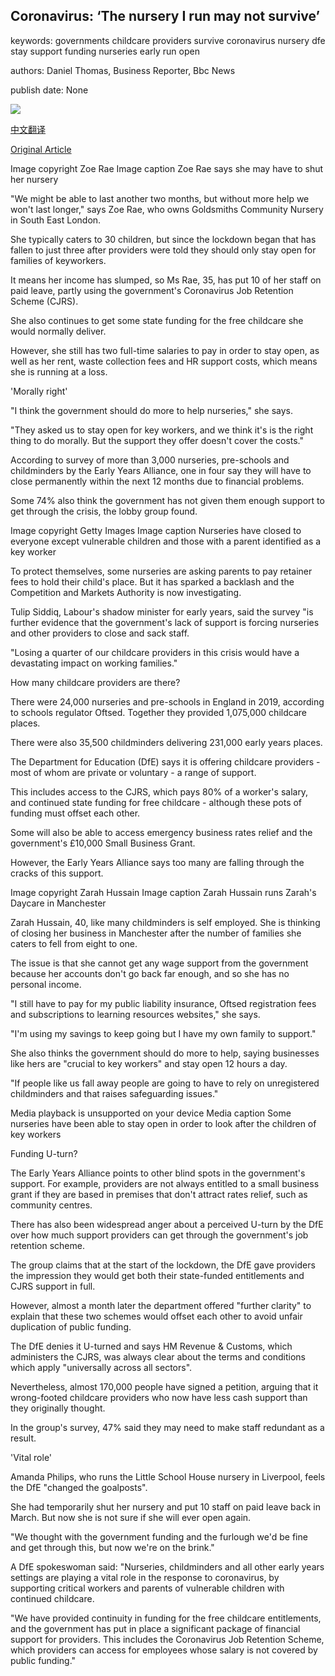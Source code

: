 ## Coronavirus: ‘The nursery I run may not survive’

keywords: governments childcare providers survive coronavirus nursery dfe stay support funding nurseries early run open

authors: Daniel Thomas, Business Reporter, Bbc News

publish date: None

![](https://ichef.bbci.co.uk/news/1024/branded_news/15C66/production/_112109198_zoe.jpg)

[中文翻译](Coronavirus%3A%20%E2%80%98The%20nursery%20I%20run%20may%20not%20survive%E2%80%99_zh.md)

[Original Article](https://www.bbc.com/news/business-52506919)

Image copyright Zoe Rae Image caption Zoe Rae says she may have to shut her nursery

"We might be able to last another two months, but without more help we won't last longer," says Zoe Rae, who owns Goldsmiths Community Nursery in South East London.

She typically caters to 30 children, but since the lockdown began that has fallen to just three after providers were told they should only stay open for families of keyworkers.

It means her income has slumped, so Ms Rae, 35, has put 10 of her staff on paid leave, partly using the government's Coronavirus Job Retention Scheme (CJRS).

She also continues to get some state funding for the free childcare she would normally deliver.

However, she still has two full-time salaries to pay in order to stay open, as well as her rent, waste collection fees and HR support costs, which means she is running at a loss.

'Morally right'

"I think the government should do more to help nurseries," she says.

"They asked us to stay open for key workers, and we think it's is the right thing to do morally. But the support they offer doesn't cover the costs."

According to survey of more than 3,000 nurseries, pre-schools and childminders by the Early Years Alliance, one in four say they will have to close permanently within the next 12 months due to financial problems.

Some 74% also think the government has not given them enough support to get through the crisis, the lobby group found.

Image copyright Getty Images Image caption Nurseries have closed to everyone except vulnerable children and those with a parent identified as a key worker

To protect themselves, some nurseries are asking parents to pay retainer fees to hold their child's place. But it has sparked a backlash and the Competition and Markets Authority is now investigating.

Tulip Siddiq, Labour's shadow minister for early years, said the survey "is further evidence that the government's lack of support is forcing nurseries and other providers to close and sack staff.

"Losing a quarter of our childcare providers in this crisis would have a devastating impact on working families."

How many childcare providers are there?

There were 24,000 nurseries and pre-schools in England in 2019, according to schools regulator Oftsed. Together they provided 1,075,000 childcare places.

There were also 35,500 childminders delivering 231,000 early years places.

The Department for Education (DfE) says it is offering childcare providers - most of whom are private or voluntary - a range of support.

This includes access to the CJRS, which pays 80% of a worker's salary, and continued state funding for free childcare - although these pots of funding must offset each other.

Some will also be able to access emergency business rates relief and the government's £10,000 Small Business Grant.

However, the Early Years Alliance says too many are falling through the cracks of this support.

Image copyright Zarah Hussain Image caption Zarah Hussain runs Zarah's Daycare in Manchester

Zarah Hussain, 40, like many childminders is self employed. She is thinking of closing her business in Manchester after the number of families she caters to fell from eight to one.

The issue is that she cannot get any wage support from the government because her accounts don't go back far enough, and so she has no personal income.

"I still have to pay for my public liability insurance, Oftsed registration fees and subscriptions to learning resources websites," she says.

"I'm using my savings to keep going but I have my own family to support."

She also thinks the government should do more to help, saying businesses like hers are "crucial to key workers" and stay open 12 hours a day.

"If people like us fall away people are going to have to rely on unregistered childminders and that raises safeguarding issues."

Media playback is unsupported on your device Media caption Some nurseries have been able to stay open in order to look after the children of key workers

Funding U-turn?

The Early Years Alliance points to other blind spots in the government's support. For example, providers are not always entitled to a small business grant if they are based in premises that don't attract rates relief, such as community centres.

There has also been widespread anger about a perceived U-turn by the DfE over how much support providers can get through the government's job retention scheme.

The group claims that at the start of the lockdown, the DfE gave providers the impression they would get both their state-funded entitlements and CJRS support in full.

However, almost a month later the department offered "further clarity" to explain that these two schemes would offset each other to avoid unfair duplication of public funding.

The DfE denies it U-turned and says HM Revenue & Customs, which administers the CJRS, was always clear about the terms and conditions which apply "universally across all sectors".

Nevertheless, almost 170,000 people have signed a petition, arguing that it wrong-footed childcare providers who now have less cash support than they originally thought.

In the group's survey, 47% said they may need to make staff redundant as a result.

'Vital role'

Amanda Philips, who runs the Little School House nursery in Liverpool, feels the DfE "changed the goalposts".

She had temporarily shut her nursery and put 10 staff on paid leave back in March. But now she is not sure if she will ever open again.

"We thought with the government funding and the furlough we'd be fine and get through this, but now we're on the brink."

A DfE spokeswoman said: "Nurseries, childminders and all other early years settings are playing a vital role in the response to coronavirus, by supporting critical workers and parents of vulnerable children with continued childcare.

"We have provided continuity in funding for the free childcare entitlements, and the government has put in place a significant package of financial support for providers. This includes the Coronavirus Job Retention Scheme, which providers can access for employees whose salary is not covered by public funding."